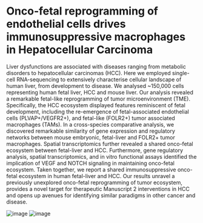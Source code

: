 # Onco-fetal reprogramming of endothelial cells drives immunosuppressive macrophages in Hepatocellular Carcinoma
 Liver dysfunctions are associated with diseases ranging from metabolic disorders to hepatocellular carcinomas (HCC). Here we employed single-cell RNA-sequencing to extensively characterise cellular landscape of human liver, from development to disease. We analysed ~150,000 cells representing human fetal liver, HCC and mouse liver. Our analysis revealed a remarkable fetal-like reprogramming of tumor microenvironment (TME). Specifically, the HCC ecosystem displayed features reminiscent of fetal development, including the re-emergence of fetal-associated endothelial cells (PLVAP+/VEGFR2+), and fetal-like (FOLR2+) tumor associated macrophages (TAMs). In a cross-species comparative analysis, we discovered remarkable similarity of gene expression and regulatory networks between mouse embryonic, fetal-liver and FOLR2+ tumor macrophages. Spatial transcriptomics further revealed a shared onco-fetal ecosystem between fetal-liver and HCC. Furthermore, gene regulatory analysis, spatial transcriptomics, and in vitro functional assays identified the implication of VEGF and NOTCH signaling in maintaining onco-fetal ecosystem. Taken together, we report a shared immunosuppressive onco-fetal ecosystem in human fetal-liver and HCC. Our results unravel a previously unexplored onco-fetal reprogramming of tumor ecosystem, provides a novel target for therapeutic Manuscript 2 interventions in HCC and opens up avenues for identifying similar paradigms in other cancer and disease.

   ![image](https://user-images.githubusercontent.com/26448066/93169097-f18cb500-f756-11ea-92fd-e789d6489656.png)
   ![image](https://user-images.githubusercontent.com/26448066/93169152-0ec18380-f757-11ea-8c97-509ff5e335c7.png)



